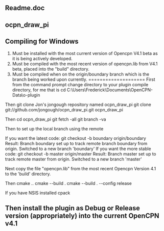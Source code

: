 Readme.doc
---------------

ocpn_draw_pi  
--------------------------------


Compiling for Windows
------------------------------  
1. Must be installed with the most current version of Opencpn V4.1 beta as it is being actively developed.
2. Must be compiled with the most recent version of opencpn.lib from V4.1 beta, placed into the "build" directory.
3. Must be compiled when on the origin/boundary branch which is the branch being worked upon currently.
====================
First from the command prompt change directory to your plugin compile directory, for me that is
cd C:\Users\Frederick\Documents\OpenCPN-Data\o-plugin

Then git clone Jon's  jongough repository named ocpn_draw_pi
git clone git://github.com/jongough/ocpn_draw_pi.git  ocpn_draw_pi

Then
cd ocpn_draw_pi
git fetch -all
git branch -va 

Then to set up the local branch using the remote

If you want the latest code:
	git checkout -b boundary origin/boundary
	Result:  Branch boundary set up to track remote branch boundary from origin.
	Switched to a new branch 'boundary'
If you want the more stable code:
	git checkout -b master origin/master
	Result:  Branch master set up to track remote master from origin.
	Switched to a new branch 'master'



Next copy the file "opencpn.lib" from the most recent Opencpn Version 4.1
to the 'build' directory.

Then
cmake ..
cmake --build .
cmake --build . --config release

If you have NSIS installed
cpack

Then install the plugin as Debug or Release version (appropriately) into the current OpenCPN v4.1
----------
